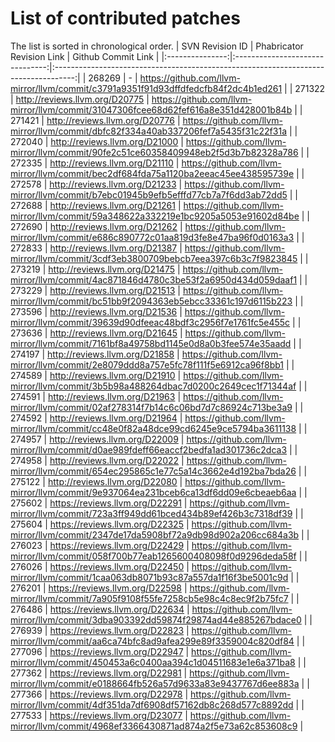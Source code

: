 List of contributed patches
======
The list is sorted in chronological order.
| SVN Revision ID |    Phabricator Revision Link    |                                  Github Commit Link                                 |
|:---------------:|:-------------------------------:|:-----------------------------------------------------------------------------------:|
|      268269     |                -                | https://github.com/llvm-mirror/llvm/commit/c3791a9351f91d93dffdfedcfb84f2dc4b1ed261 |
|      271322     |  http://reviews.llvm.org/D20775 | https://github.com/llvm-mirror/llvm/commit/31047306fcee68d62fef616a8e351d428001b84b |
|      271421     |  http://reviews.llvm.org/D20776 | https://github.com/llvm-mirror/llvm/commit/dbfc82f334a40ab337206fef7a5435f31c22f31a |
|      272040     |  http://reviews.llvm.org/D21000 | https://github.com/llvm-mirror/llvm/commit/90fe2c51ce60358409948eb2f5d3b7b82328a786 |
|      272335     |  http://reviews.llvm.org/D21110 | https://github.com/llvm-mirror/llvm/commit/bec2df684fda75a1120ba2eeac45ee438595739e |
|      272578     |  http://reviews.llvm.org/D21233 | https://github.com/llvm-mirror/llvm/commit/b7ebc01945b9efb5efffd77cb7a7f6dd3ab72dd5 |
|      272688     |  http://reviews.llvm.org/D21261 | https://github.com/llvm-mirror/llvm/commit/59a348622a332219e1bc9205a5053e91602d84be |
|      272690     |  http://reviews.llvm.org/D21262 | https://github.com/llvm-mirror/llvm/commit/e686c890772c01aa819d3fe8e47ba96f0d0163a3 |
|      272833     |  http://reviews.llvm.org/D21387 | https://github.com/llvm-mirror/llvm/commit/3cdf3eb3800709bebcb7eea397c6b3c7f9823845 |
|      273219     |  http://reviews.llvm.org/D21475 | https://github.com/llvm-mirror/llvm/commit/4ac871846d4780c3be53f2a6950d434d059daaf1 |
|      273229     |  http://reviews.llvm.org/D21513 | https://github.com/llvm-mirror/llvm/commit/bc51bb9f2094363eb5ebcc33361c197d6115b223 |
|      273596     |  http://reviews.llvm.org/D21536 | https://github.com/llvm-mirror/llvm/commit/39639d90dfeeac48bdf3c2956f7e1761fc5e455c |
|      273636     |  http://reviews.llvm.org/D21645 | https://github.com/llvm-mirror/llvm/commit/7161bf8a49758bd1145e0d8a0b3fee574e35aadd |
|      274197     |  http://reviews.llvm.org/D21858 | https://github.com/llvm-mirror/llvm/commit/2e8079ddd8a757e5fc78f111f5e6912ca96f8bb1 |
|      274589     |  http://reviews.llvm.org/D21910 | https://github.com/llvm-mirror/llvm/commit/3b5b98a488264dbac7d0200c2649cec1f71344af |
|      274591     |  http://reviews.llvm.org/D21963 | https://github.com/llvm-mirror/llvm/commit/02af278314f7b14c6c06bd7d7c86924c713be3a9 |
|      274592     |  http://reviews.llvm.org/D21964 | https://github.com/llvm-mirror/llvm/commit/cc48e0f82a48dce99cd6245e9ce5794ba3611138 |
|      274957     |  http://reviews.llvm.org/D22009 | https://github.com/llvm-mirror/llvm/commit/d0ae989fdeff66eaccf2bedfa1ad301736c2dca3 |
|      274958     |  http://reviews.llvm.org/D22022 | https://github.com/llvm-mirror/llvm/commit/654ec295865c1e77c5a14c3662e4d192ba7bda26 |
|      275122     |  http://reviews.llvm.org/D22080 | https://github.com/llvm-mirror/llvm/commit/9e937064ea231bceb6ca13df6dd09e6cbeaeb6aa |
|      275602     | https://reviews.llvm.org/D22291 | https://github.com/llvm-mirror/llvm/commit/723a3ff949dd61bced434b89ef426b3c7318df39 |
|      275604     | https://reviews.llvm.org/D22325 | https://github.com/llvm-mirror/llvm/commit/2347de17da5908bf72a9db98d902a206cc684a3b |
|      276023     | https://reviews.llvm.org/D22429 | https://github.com/llvm-mirror/llvm/commit/058f700b77eab1265600408098f0d9296deda58f |
|      276026     | https://reviews.llvm.org/D22450 | https://github.com/llvm-mirror/llvm/commit/1caa063db8071b93c87a557da1f16f3be5001c9d |
|      276201     | https://reviews.llvm.org/D22598 | https://github.com/llvm-mirror/llvm/commit/7a905f9108f55fe7258cb5e98c4c8ec9f2b75fc7 |
|      276486     | https://reviews.llvm.org/D22634 | https://github.com/llvm-mirror/llvm/commit/3dba903392dd59874f29874ad44e885267bdace0 |
|      276939     | https://reviews.llvm.org/D22823 | https://github.com/llvm-mirror/llvm/commit/aa6ca74bfc8ad9afea299e89f3359004c820df84 |
|      277096     | https://reviews.llvm.org/D22947 | https://github.com/llvm-mirror/llvm/commit/450453a6c0400aa394c1d04511683e1e6a371ba8 |
|      277362     | https://reviews.llvm.org/D22981 | https://github.com/llvm-mirror/llvm/commit/e0188664fb526a57d9633a83e9437767d6ee883a |
|      277366     | https://reviews.llvm.org/D22978 | https://github.com/llvm-mirror/llvm/commit/4df351da7df6908df57162db8c268d577c8892dd |
|      277533     | https://reviews.llvm.org/D23077 | https://github.com/llvm-mirror/llvm/commit/4968ef3366430871ad874a2f5e73a62c853608c9 |
